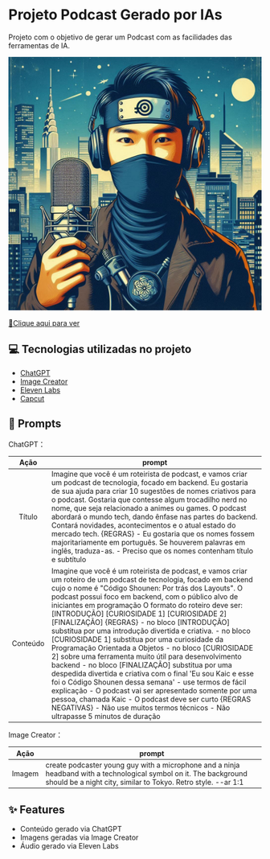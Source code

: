# Projeto Podcast Gerado por IAs
Projeto com o objetivo de gerar um Podcast com as facilidades das ferramentas de IA. 

<p align="center">
    <img src="./Podcast-DIO/Capa - Alternativa 1.jpg" alt="Capa">
</p>
<a href="https://github.com/Kaic-Furushima/Podcast-IA-DIO/blob/main/Podcast-DIO/Código%20Shounen%20-%20Por%20Trás%20dos%20Layouts%20(AI%20Podscast%20DIO).mp3" title="View now"> 📕Clique aqui para ver</a>


## 💻 Tecnologias utilizadas no projeto

- [ChatGPT](https://chat.openai.com/) 
- [Image Creator](https://www.microsoft.com/pt-br/edge/features/image-creator)
- [Eleven Labs](https://elevenlabs.io)
- [Capcut](https://www.capcut.com/pt-br/)
  
## 🧠 Prompts


ChatGPT：

|   Ação   | prompt                                                                                                                                                                                                                                                                         |
| :------: | ------------------------------------------------------------------------------------------------------------------------------------------------------------------------------------------------------------------------------------------------------------------------------ |
|  Título  | Imagine que você é um roteirista de podcast, e vamos criar um podcast de tecnologia, focado em backend. Eu gostaria de sua ajuda para criar 10 sugestões de nomes criativos para o podcast. Gostaria que contesse algum trocadilho nerd no nome, que seja relacionado a animes ou games. O podcast abordará o mundo tech, dando ênfase nas partes do backend. Contará novidades, acontecimentos e o atual estado do mercado tech. {REGRAS} - Eu gostaria que os nomes fossem majoritariamente em português. Se houverem palavras em inglês, traduza-as. - Preciso que os nomes contenham título e subtítulo                                                       |
| Conteúdo | Imagine que você é um roteirista de podcast, e vamos criar um  roteiro de um podcast de tecnologia, focado em backend cujo o nome é "Código Shounen: Por trás dos Layouts". O podcast possui foco em backend,  com o público alvo de iniciantes em programação O formato do roteiro deve ser: [INTRODUÇÃO] [CURIOSIDADE 1] [CURIOSIDADE 2] [FINALIZAÇÃO] {REGRAS} - no bloco [INTRODUÇÃO] substitua por uma introdução divertida e criativa. - no bloco [CURIOSIDADE 1] substitua por uma curiosidade da Programação Orientada a Objetos - no bloco [CURIOSIDADE 2] sobre uma ferramenta muito útil para desenvolvimento backend - no bloco [FINALIZAÇÃO] substitua por uma despedida divertida e criativa com o final 'Eu sou Kaic e esse foi o Código Shounen dessa semana' - use termos de fácil explicação - O podcast vai ser apresentado somente por uma pessoa, chamada Kaic - O podcast deve ser curto {REGRAS NEGATIVAS} - Não use muitos termos técnicos - Não ultrapasse 5 minutos de duração |

Image Creator：

|  Ação  | prompt                                                                                 |
| :----: | -------------------------------------------------------------------------------------- |
| Imagem | create podcaster young guy with a microphone and a ninja headband with a technological symbol on it. The background should be a night city, similar to Tokyo. Retro style. --ar 1:1 |

## ✨ Features

- Conteúdo gerado via ChatGPT
- Imagens geradas via Image Creator
- Áudio gerado via Eleven Labs
